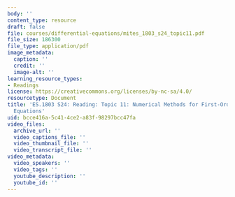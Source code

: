 ```yaml
---
body: ''
content_type: resource
draft: false
file: courses/differential-equations/mites_1803_s24_topic11.pdf
file_size: 186300
file_type: application/pdf
image_metadata:
  caption: ''
  credit: ''
  image-alt: ''
learning_resource_types:
- Readings
license: https://creativecommons.org/licenses/by-nc-sa/4.0/
resourcetype: Document
title: 'ES.1803 S24: Reading: Topic 11: Numerical Methods for First-Order Differential
  Equations'
uid: bcce416a-5c41-4ce2-a83f-98297bcc47fa
video_files:
  archive_url: ''
  video_captions_file: ''
  video_thumbnail_file: ''
  video_transcript_file: ''
video_metadata:
  video_speakers: ''
  video_tags: ''
  youtube_description: ''
  youtube_id: ''
---
```

